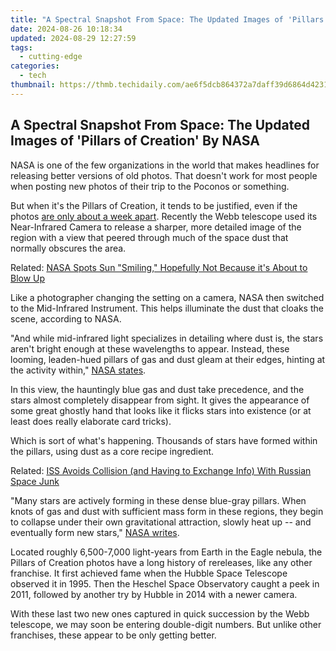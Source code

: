 ```yaml
---
title: "A Spectral Snapshot From Space: The Updated Images of 'Pillars of Creation' By NASA"
date: 2024-08-26 10:18:34
updated: 2024-08-29 12:27:59
tags:
  - cutting-edge
categories:
  - tech
thumbnail: https://thmb.techidaily.com/ae6f5dcb864372a7daff39d6864d42313e356ceda57733053c900756165098c8.jpg
---
```


## A Spectral Snapshot From Space: The Updated Images of 'Pillars of Creation' By NASA

NASA is one of the few organizations in the world that makes headlines for releasing better versions of old photos. That doesn't work for most people when posting new photos of their trip to the Poconos or something.

 But when it's the Pillars of Creation, it tends to be justified, even if the photos [are only about a week apart](https://extra-information.techidaily.com/in-2024-audacity-wisdom-achieving-fluid-audio-transitions/). Recently the Webb telescope used its Near-Infrared Camera to release a sharper, more detailed image of the region with a view that peered through much of the space dust that normally obscures the area.

Related: [NASA Spots Sun "Smiling," Hopefully Not Because it's About to Blow Up](https://instagram-video-files.techidaily.com/updated-efficient-editing-techniques-mastering-video-cropping-and-exporting-for-2024/) 

 Like a photographer changing the setting on a camera, NASA then switched to the Mid-Infrared Instrument. This helps illuminate the dust that cloaks the scene, according to NASA.

 "And while mid-infrared light specializes in detailing where dust is, the stars aren't bright enough at these wavelengths to appear. Instead, these looming, leaden-hued pillars of gas and dust gleam at their edges, hinting at the activity within," [NASA states](https://www.nasa.gov/feature/goddard/2022/haunting-portrait-nasa-s-webb-reveals-dust-structure-in-pillars-of-creation).

 In this view, the hauntingly blue gas and dust take precedence, and the stars almost completely disappear from sight. It gives the appearance of some great ghostly hand that looks like it flicks stars into existence (or at least does really elaborate card tricks).

 Which is sort of what's happening. Thousands of stars have formed within the pillars, using dust as a core recipe ingredient.

Related: [ISS Avoids Collision (and Having to Exchange Info) With Russian Space Junk](https://www.howtogeek.com/843809/iss-avoids-collision-and-having-to-exchange-info-with-russian-space-junk/) 

 "Many stars are actively forming in these dense blue-gray pillars. When knots of gas and dust with sufficient mass form in these regions, they begin to collapse under their own gravitational attraction, slowly heat up -- and eventually form new stars," [NASA writes](https://webbtelescope.org/contents/media/images/2022/053/01GFRYSFM89AFADVAA0W625BSB?news=true).

 Located roughly 6,500-7,000 light-years from Earth in the Eagle nebula, the Pillars of Creation photos have a long history of rereleases, like any other franchise. It first achieved fame when the Hubble Space Telescope observed it in 1995\. Then the Heschel Space Observatory caught a peek in 2011, followed by another try by Hubble in 2014 with a newer camera.

 With these last two new ones captured in quick succession by the Webb telescope, we may soon be entering double-digit numbers. But unlike other franchises, these appear to be only getting better.

<ins class="adsbygoogle"
     style="display:block"
     data-ad-format="autorelaxed"
     data-ad-client="ca-pub-7571918770474297"
     data-ad-slot="1223367746"></ins>



<ins class="adsbygoogle"
     style="display:block"
     data-ad-client="ca-pub-7571918770474297"
     data-ad-slot="8358498916"
     data-ad-format="auto"
     data-full-width-responsive="true"></ins>
